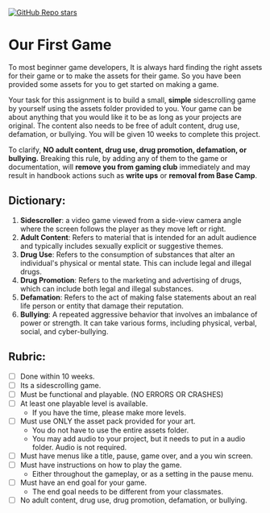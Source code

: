 [![GitHub Repo stars](https://img.shields.io/badge/-GO%20BACK-3d8fcc)](../../README.md#assignments)

# Our First Game

To most beginner game developers, It is always hard finding the right assets for their game or to make the assets for their game. So you have been provided some assets for you to get started on making a game.

Your task for this assignment is to build a small, **simple** sidescrolling game by yourself using the assets folder provided to you. Your game can be about anything that you would like it to be as long as your projects are original. The content also needs to be free of adult content, drug use, defamation, or bullying. You will be given 10 weeks to complete this project.

To clarify, **NO adult content, drug use, drug promotion, defamation, or bullying.** Breaking this rule, by adding any of them to the game or documentation, will **remove you from gaming club** immediately and may result in handbook actions such as **write ups** or **removal from Base Camp**. 

## Dictionary:
1. **Sidescroller**: a video game viewed from a side-view camera angle where the screen follows the player as they move left or right.
2. **Adult Content**: Refers to material that is intended for an adult audience and typically includes sexually explicit or suggestive themes.
3. **Drug Use**: Refers to the consumption of substances that alter an individual's physical or mental state. This can include legal and illegal drugs.
4. **Drug Promotion**: Refers to the marketing and advertising of drugs, which can include both legal and illegal substances. 
5. **Defamation**: Refers to the act of making false statements about an real life person or entity that damage their reputation. 
6. **Bullying**: A repeated aggressive behavior that involves an imbalance of power or strength. It can take various forms, including physical, verbal, social, and cyber-bullying.

## Rubric:
- [ ] Done within 10 weeks.
- [ ] Its a sidescrolling game.
- [ ] Must be functional and playable. (NO ERRORS OR CRASHES)
- [ ] At least one playable level is available.
    - If you have the time, please make more levels.
- [ ] Must use ONLY the asset pack provided for your art.
    - You do not have to use the entire assets folder.
    - You may add audio to your project, but it needs to put in a audio folder. Audio is not required.
- [ ] Must have menus like a title, pause, game over, and a you win screen.
- [ ] Must have instructions on how to play the game.
    - Either throughout the gameplay, or as a setting in the pause menu.
- [ ] Must have an end goal for your game.
    - The end goal needs to be different from your classmates.
- [ ] No adult content, drug use, drug promotion, defamation, or bullying.